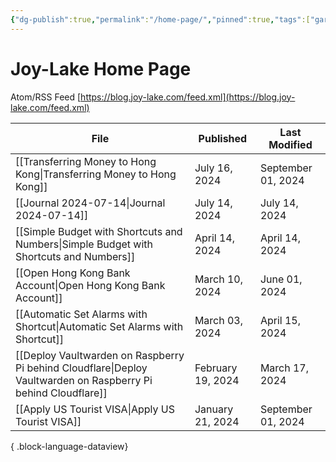 ```yaml
---
{"dg-publish":true,"permalink":"/home-page/","pinned":true,"tags":["gardenEntry"],"created":"2024-02-25T01:43:33.472+08:00","updated":"2024-04-15T06:29:47.257+08:00"}
---
```


# Joy-Lake Home Page

Atom/RSS Feed
[https://blog.joy-lake.com/feed.xml](https://blog.joy-lake.com/feed.xml)

| File                                                                                                              | Published         | Last Modified      |
| ----------------------------------------------------------------------------------------------------------------- | ----------------- | ------------------ |
| [[Transferring Money to Hong Kong\|Transferring Money to Hong Kong]]                                           | July 16, 2024     | September 01, 2024 |
| [[Journal 2024-07-14\|Journal 2024-07-14]]                                                                     | July 14, 2024     | July 14, 2024      |
| [[Simple Budget with Shortcuts and Numbers\|Simple Budget with Shortcuts and Numbers]]                         | April 14, 2024    | April 14, 2024     |
| [[Open Hong Kong Bank Account\|Open Hong Kong Bank Account]]                                                   | March 10, 2024    | June 01, 2024      |
| [[Automatic Set Alarms with Shortcut\|Automatic Set Alarms with Shortcut]]                                     | March 03, 2024    | April 15, 2024     |
| [[Deploy Vaultwarden on Raspberry Pi behind Cloudflare\|Deploy Vaultwarden on Raspberry Pi behind Cloudflare]] | February 19, 2024 | March 17, 2024     |
| [[Apply US Tourist VISA\|Apply US Tourist VISA]]                                                               | January 21, 2024  | September 01, 2024 |

{ .block-language-dataview}

